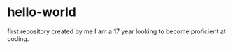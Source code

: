 # hello-world
first repository created by me
I am a 17 year looking to become proficient at coding.

